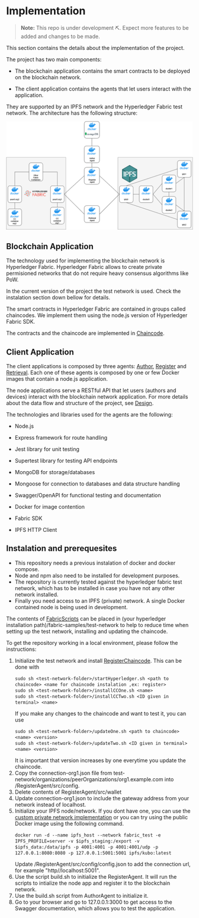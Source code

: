 # Implementation
> **Note:** This repo is under development ⛏. Expect more features to be added and changes to be made.

This section contains the details about the implementation of the project.

The project has two main components:

- The blockchain application contains the smart contracts to be deployed on the blockchain network.

- The client application contains the agents that let users interact with the application.

They are supported by an IPFS network and the Hyperledger Fabric test network. The architecture has the following structure:

![Architecture](Architecture.drawio.png?raw=true "Architecture")

## Blockchain Application

The technology used for implementing the blockchain network is Hyperledger Fabric. Hyperledger Fabric allows to create private permisioned networks
that do not require heavy consensus algorithms like PoW. 

In the current version of the project the test network is used. Check the instalation section down bellow for details.

The smart contracts in Hyperledger Fabric are contained in groups called chaincodes. We implement them using the node.js version of Hyperledger Fabric SDK.

The contracts and the chaincode are implemented in [Chaincode](./RegisterChaincode).

## Client Application

The client applications is composed by three agents: [Author](./AuthorAgent), [Register](./RegisterAgent) and [Retrieval](./RetrievalAgent/). Each one of these agents is composed by one or few Docker images that contain a 
node.js application. 

The node applications serve a RESTful API that let users (authors and devices) interact with the blockchain network application. For more details about the data flow
and structure of the project, see [Design](../Design).

The technologies and libraries used for the agents are the following:

- Node.js

- Express framework for route handling

- Jest library for unit testing

- Supertest library for testing API endpoints

- MongoDB for storage/databases

- Mongoose for connection to databases and data structure handling

- Swagger/OpenAPI for functional testing and documentation

- Docker for image contention

- Fabric SDK

- IPFS HTTP Client


## Instalation and prerequesites

- This repository needs a previous instalation of docker and docker compose. 
- Node and npm also need to be installed for development purposes. 
- The repository is currently tested against the hyperledger fabric test network, which has to be installed in case you have not any other network installed. 
- Finally you need access to an IPFS (private) network. A single Docker contained node is being used in development.

The contents of [FabricScripts](./fabricScripts/) can be placed in (your hyperledger installation path)/fabric-samples/test-network to help to reduce time when setting up the test network, installing and updating the chaincode.

To get the repository working in a local environment, please follow the instructions:

1. Initialize the test network and install [RegisterChaincode](./RegisterChaincode/). This can be done with 
    ```
    sudo sh <test-network-folder>/startHyperledger.sh <path to chaincode> <name for chaincode instalation ,ex: register>
    sudo sh <test-network-folder>/installCCOne.sh <name>
    sudo sh <test-network-folder>/installCCTwo.sh <ID given in terminal> <name>
    ```
    If you make any changes to the chaincode and want to test it, you can use
    ```
    sudo sh <test-network-folder>/updateOne.sh <path to chaincode> <name> <version> 
    sudo sh <test-network-folder>/updateTwo.sh <ID given in terminal> <name> <version> 
    ```
    It is important that version increases by one everytime you update the chaincode.
2. Copy the connection-org1.json file from test-network/organizations/peerOrganizations/org1.example.com into /RegisterAgent/src/config.
3. Delete contents of RegisterAgent/src/wallet
3. Update connection-org1.json to include the gateway address from your network instead of localhost.
4. Initialize your IPFS node/network. If you dont have one, you can use the [custom private network implementation](./IPFS) or you can try using the public Docker image using the following command.
    ```
    docker run -d --name ipfs_host --network fabric_test -e IPFS_PROFILE=server -v $ipfs_staging:/export -v $ipfs_data:/data/ipfs -p 4001:4001 -p 4001:4001/udp -p 127.0.0.1:8080:8080 -p 127.0.0.1:5001:5001 ipfs/kubo:latest
    ```
    Update /RegisterAgent/src/config/config.json to add the connection url, for example "http//localhost:5001".
5. Use the script build.sh to initialize the RegisterAgent. It will run the scripts to intialize the node app and register it to the blockchain network.
6. Use the build.sh script from AuthorAgent to initialize it.
7. Go to your browser and go to 127.0.0.1:3000 to get access to the Swagger documentation, which allows you to test the application.
